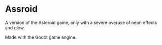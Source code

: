 # Assroid
A version of the Asteroid game, only with a severe overuse of neon effects and glow.


Made with the Godot game engine.
